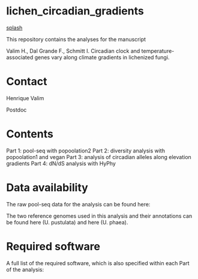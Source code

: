 # lichen_circadian_gradients

[splash](NMDS_circadian_nucl_div_Upust_15pops_BIO1.pdf)

This repository contains the analyses for the manuscript 

Valim H., Dal Grande F., Schmitt I. Circadian clock and temperature-associated genes vary along climate gradients in lichenized fungi.

# Contact

Henrique Valim

Postdoc 

# Contents

Part 1: pool-seq with popoolation2
Part 2: diversity analysis with popoolation1 and vegan
Part 3: analysis of circadian alleles along elevation gradients
Part 4: dN/dS analysis with HyPhy

# Data availability

The raw pool-seq data for the analysis can be found here:

The two reference genomes used in this analysis and their annotations can be found here (U. pustulata) and here (U. phaea).

# Required software

A full list of the required software, which is also specified within each Part of the analysis:



